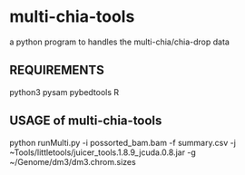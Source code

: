 # multi-chia-tools
a python program to handles the multi-chia/chia-drop data<br/>
## REQUIREMENTS
python3
    pysam
    pybedtools
R
## USAGE of multi-chia-tools
python runMulti.py -i possorted_bam.bam -f summary.csv -j ~Tools/littletools/juicer_tools.1.8.9_jcuda.0.8.jar -g ~/Genome/dm3/dm3.chrom.sizes